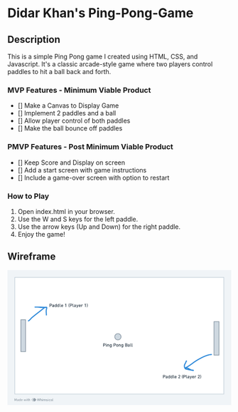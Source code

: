 # Didar Khan's Ping-Pong-Game

## Description

This is a simple Ping Pong game I created using HTML, CSS, and Javascript. It's a classic arcade-style game where two players control paddles to hit a ball back and forth. 

### MVP Features - Minimum Viable Product
- [] Make a Canvas to Display Game
- [] Implement 2 paddles and a ball
- [] Allow player control of both paddles
- [] Make the ball bounce off paddles

### PMVP Features - Post Minimum Viable Product
- [] Keep Score and Display on screen
- [] Add a start screen with game instructions
- [] Include a game-over screen with option to restart

### How to Play

1. Open index.html in your browser.
2. Use the W and S keys for the left paddle.
3. Use the arrow keys (Up and Down) for the right paddle.
4. Enjoy the game!

## Wireframe

![Ping Pong Game Blueprint](./Ping-Pong-Wireframe.png)
